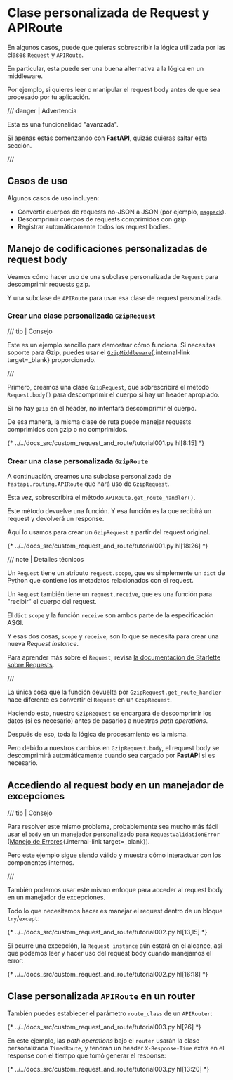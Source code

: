 # Clase personalizada de Request y APIRoute

En algunos casos, puede que quieras sobrescribir la lógica utilizada por las clases `Request` y `APIRoute`.

En particular, esta puede ser una buena alternativa a la lógica en un middleware.

Por ejemplo, si quieres leer o manipular el request body antes de que sea procesado por tu aplicación.

/// danger | Advertencia

Esta es una funcionalidad "avanzada".

Si apenas estás comenzando con **FastAPI**, quizás quieras saltar esta sección.

///

## Casos de uso

Algunos casos de uso incluyen:

* Convertir cuerpos de requests no-JSON a JSON (por ejemplo, <a href="https://msgpack.org/index.html" class="external-link" target="_blank">`msgpack`</a>).
* Descomprimir cuerpos de requests comprimidos con gzip.
* Registrar automáticamente todos los request bodies.

## Manejo de codificaciones personalizadas de request body

Veamos cómo hacer uso de una subclase personalizada de `Request` para descomprimir requests gzip.

Y una subclase de `APIRoute` para usar esa clase de request personalizada.

### Crear una clase personalizada `GzipRequest`

/// tip | Consejo

Este es un ejemplo sencillo para demostrar cómo funciona. Si necesitas soporte para Gzip, puedes usar el [`GzipMiddleware`](../advanced/middleware.md#gzipmiddleware){.internal-link target=_blank} proporcionado.

///

Primero, creamos una clase `GzipRequest`, que sobrescribirá el método `Request.body()` para descomprimir el cuerpo si hay un header apropiado.

Si no hay `gzip` en el header, no intentará descomprimir el cuerpo.

De esa manera, la misma clase de ruta puede manejar requests comprimidos con gzip o no comprimidos.

{* ../../docs_src/custom_request_and_route/tutorial001.py hl[8:15] *}

### Crear una clase personalizada `GzipRoute`

A continuación, creamos una subclase personalizada de `fastapi.routing.APIRoute` que hará uso de `GzipRequest`.

Esta vez, sobrescribirá el método `APIRoute.get_route_handler()`.

Este método devuelve una función. Y esa función es la que recibirá un request y devolverá un response.

Aquí lo usamos para crear un `GzipRequest` a partir del request original.

{* ../../docs_src/custom_request_and_route/tutorial001.py hl[18:26] *}

/// note | Detalles técnicos

Un `Request` tiene un atributo `request.scope`, que es simplemente un `dict` de Python que contiene los metadatos relacionados con el request.

Un `Request` también tiene un `request.receive`, que es una función para "recibir" el cuerpo del request.

El `dict` `scope` y la función `receive` son ambos parte de la especificación ASGI.

Y esas dos cosas, `scope` y `receive`, son lo que se necesita para crear una nueva *Request instance*.

Para aprender más sobre el `Request`, revisa <a href="https://www.starlette.io/requests/" class="external-link" target="_blank">la documentación de Starlette sobre Requests</a>.

///

La única cosa que la función devuelta por `GzipRequest.get_route_handler` hace diferente es convertir el `Request` en un `GzipRequest`.

Haciendo esto, nuestro `GzipRequest` se encargará de descomprimir los datos (si es necesario) antes de pasarlos a nuestras *path operations*.

Después de eso, toda la lógica de procesamiento es la misma.

Pero debido a nuestros cambios en `GzipRequest.body`, el request body se descomprimirá automáticamente cuando sea cargado por **FastAPI** si es necesario.

## Accediendo al request body en un manejador de excepciones

/// tip | Consejo

Para resolver este mismo problema, probablemente sea mucho más fácil usar el `body` en un manejador personalizado para `RequestValidationError` ([Manejo de Errores](../tutorial/handling-errors.md#use-the-requestvalidationerror-body){.internal-link target=_blank}).

Pero este ejemplo sigue siendo válido y muestra cómo interactuar con los componentes internos.

///

También podemos usar este mismo enfoque para acceder al request body en un manejador de excepciones.

Todo lo que necesitamos hacer es manejar el request dentro de un bloque `try`/`except`:

{* ../../docs_src/custom_request_and_route/tutorial002.py hl[13,15] *}

Si ocurre una excepción, la `Request instance` aún estará en el alcance, así que podemos leer y hacer uso del request body cuando manejamos el error:

{* ../../docs_src/custom_request_and_route/tutorial002.py hl[16:18] *}

## Clase personalizada `APIRoute` en un router

También puedes establecer el parámetro `route_class` de un `APIRouter`:

{* ../../docs_src/custom_request_and_route/tutorial003.py hl[26] *}

En este ejemplo, las *path operations* bajo el `router` usarán la clase personalizada `TimedRoute`, y tendrán un header `X-Response-Time` extra en el response con el tiempo que tomó generar el response:

{* ../../docs_src/custom_request_and_route/tutorial003.py hl[13:20] *}
